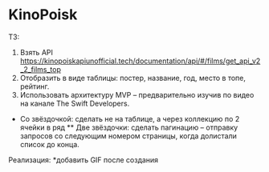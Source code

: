 # KinoPoisk

ТЗ:
1. Взять API https://kinopoiskapiunofficial.tech/documentation/api/#/films/get_api_v2_2_films_top
2. Отобразить в виде таблицы: постер, название, год, место в топе, рейтинг.
3. Использовать архитектуру MVP – предварительно изучив по видео на канале The Swift Developers.

* Со звёздочкой: сделать не на таблице, а через коллекцию по 2 ячейки в ряд
** Две звёздочки: сделать пагинацию – отправку запросов со следующим номером страницы, когда долистали список до конца.

Реализация:
*добавить GIF после создания

